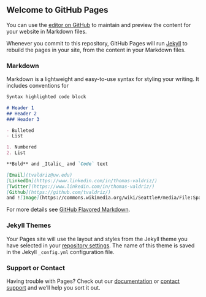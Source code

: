 ## Welcome to GitHub Pages

You can use the [editor on GitHub](https://github.com/tvaldriz/First/edit/gh-pages/index.md) to maintain and preview the content for your website in Markdown files.

Whenever you commit to this repository, GitHub Pages will run [Jekyll](https://jekyllrb.com/) to rebuild the pages in your site, from the content in your Markdown files.

### Markdown

Markdown is a lightweight and easy-to-use syntax for styling your writing. It includes conventions for

```markdown
Syntax highlighted code block

# Header 1
## Header 2
### Header 3

- Bulleted
- List

1. Numbered
2. List

**Bold** and _Italic_ and `Code` text

[Email](tvaldriz@uw.edu)
[LinkedIn](https://www.linkedin.com/in/thomas-valdriz/)
[Twitter](https://www.linkedin.com/in/thomas-valdriz/)
[Github](https://github.com/tvaldriz/)
and ![Image](https://commons.wikimedia.org/wiki/Seattle#/media/File:Space_Needle_with_skyline_and_Mount_Rainier_at_sunset,_2000_(3293292089).jpg)
```

For more details see [GitHub Flavored Markdown](https://guides.github.com/features/mastering-markdown/).

### Jekyll Themes

Your Pages site will use the layout and styles from the Jekyll theme you have selected in your [repository settings](https://github.com/tvaldriz/First/settings/pages). The name of this theme is saved in the Jekyll `_config.yml` configuration file.

### Support or Contact

Having trouble with Pages? Check out our [documentation](https://docs.github.com/categories/github-pages-basics/) or [contact support](https://support.github.com/contact) and we’ll help you sort it out.
